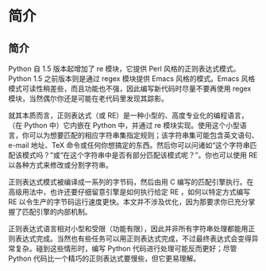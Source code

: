 # 简介

## 简介

Python 自 1.5 版本起增加了 re 模块，它提供 Perl 风格的正则表达式模式。Python 1.5 之前版本则是通过 regex 模块提供 Emacs 风格的模式。Emacs 风格模式可读性稍差些，而且功能也不强，因此编写新代码时尽量不要再使用 regex 模块，当然偶尔你还是可能在老代码里发现其踪影。

就其本质而言，正则表达式（或 RE）是一种小型的、高度专业化的编程语言，（在 Python 中）它内嵌在 Python 中，并通过 re 模块实现。使用这个小型语言，你可以为想要匹配的相应字符串集指定规则；该字符串集可能包含英文语句、e-mail 地址、TeX 命令或任何你想搞定的东西。然后你可以问诸如“这个字符串匹配该模式吗？”或“在这个字符串中是否有部分匹配该模式呢？”。你也可以使用 RE 以各种方式来修改或分割字符串。

正则表达式模式被编译成一系列的字节码，然后由用 C 编写的匹配引擎执行。在高级用法中，也许还要仔细留意引擎是如何执行给定 RE ，如何以特定方式编写 RE 以令生产的字节码运行速度更快。本文并不涉及优化，因为那要求你已充分掌握了匹配引擎的内部机制。

正则表达式语言相对小型和受限（功能有限），因此并非所有字符串处理都能用正则表达式完成。当然也有些任务可以用正则表达式完成，不过最终表达式会变得异常复杂。碰到这些情形时，编写 Python 代码进行处理可能反而更好；尽管 Python 代码比一个精巧的正则表达式要慢些，但它更易理解。